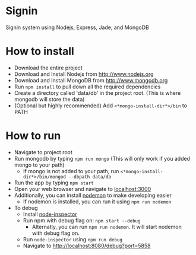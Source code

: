 Signin
======

Signin system using Nodejs, Express, Jade, and MongoDB

How to install
==============
* Download the entire project
* Download and Install Nodejs from http://www.nodejs.org
* Download and Install MongoDB from http://www.mongodb.org
* Run `npm install` to pull down all the required dependencies
* Create a directory called 'data/db' in the project root. (This is where mongodb will store the data)
* (Optional but highly recommended) Add `<*mongo-install-dir*>/bin` to PATH

How to run
==========
* Navigate to project root
* Run mongodb by typing `npm run mongo` (This will only work if you added mongo to your path)
  * If mongo is not added to your path, run `<*mongo-install-dir*>/bin/mongod --dbpath data/db` 
* Run the app by typing `npm start`
* Open your web browser and navigate to [localhost:3000](http://localhost:3000)
* Additionally, you can install [nodemon](http://nodemon.io/) to make developing easier
  * If nodemon is installed, you can run it using `npm run nodemon`
* To debug 
  * Install [node-inspector](https://github.com/node-inspector/node-inspector) 
  * Run npm with debug flag on: `npm start --debug`
    * Alternatly, you can run `npm run nodemon`. It will start nodemon with debug flag on.
  * Run `node-inspector` using `npm run debug`
  * Navigate to [http://localhost:8080/debug?port=5858](http://localhost:8080/debug?port=5858)
